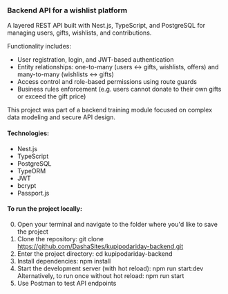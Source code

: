 ### Backend API for a wishlist platform

A layered REST API built with Nest.js, TypeScript, and PostgreSQL for managing users, gifts, wishlists, and contributions.

Functionality includes:
- User registration, login, and JWT-based authentication
- Entity relationships: one-to-many (users ↔ gifts, wishlists, offers) and many-to-many (wishlists ↔ gifts)
- Access control and role-based permissions using route guards
- Business rules enforcement (e.g. users cannot donate to their own gifts or exceed the gift price)

This project was part of a backend training module focused on complex data modeling and secure API design.

#### Technologies:
- Nest.js
- TypeScript
- PostgreSQL
- TypeORM
- JWT
- bcrypt
- Passport.js

#### To run the project locally:
0. Open your terminal and navigate to the folder where you'd like to save the project
1. Clone the repository: git clone https://github.com/DashaSites/kupipodariday-backend.git
2. Enter the project directory: cd kupipodariday-backend
3. Install dependencies: npm install
4. Start the development server (with hot reload): npm run start:dev
   <br>
   Alternatively, to run once without hot reload: npm run start
6. Use Postman to test API endpoints
